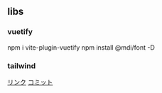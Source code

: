 ## libs

### vuetify

npm i vite-plugin-vuetify
npm install @mdi/font -D

### tailwind

[リンク](https://tailwindcss.com/docs/guides/laravel)
[コミット](https://github.com/codershisho/career-link/commit/fbb0e2a111c6e3bfcfacfb5d6d06ed4abbde128f)

